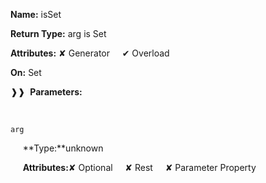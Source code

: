 **Name:** isSet

**Return Type:** arg is Set<any>

**Attributes:** ✘ Generator&nbsp;&nbsp;&nbsp;&nbsp;&nbsp;✔ Overload

**On:** Set<any>

❱❱&nbsp;&nbsp;**Parameters:**

&nbsp;&nbsp;&nbsp;&nbsp;&nbsp;
```
arg
```

&nbsp;&nbsp;&nbsp;&nbsp;&nbsp;**Type:**unknown

&nbsp;&nbsp;&nbsp;&nbsp;&nbsp;**Attributes:**✘ Optional&nbsp;&nbsp;&nbsp;&nbsp;&nbsp;✘ Rest&nbsp;&nbsp;&nbsp;&nbsp;&nbsp;✘ Parameter Property

